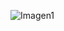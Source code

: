 ![Imagen1](https://github.com/Vita224/FSM-SystemVerilog/assets/53021236/5f783875-faac-4db6-8773-162a5eea61c9)
